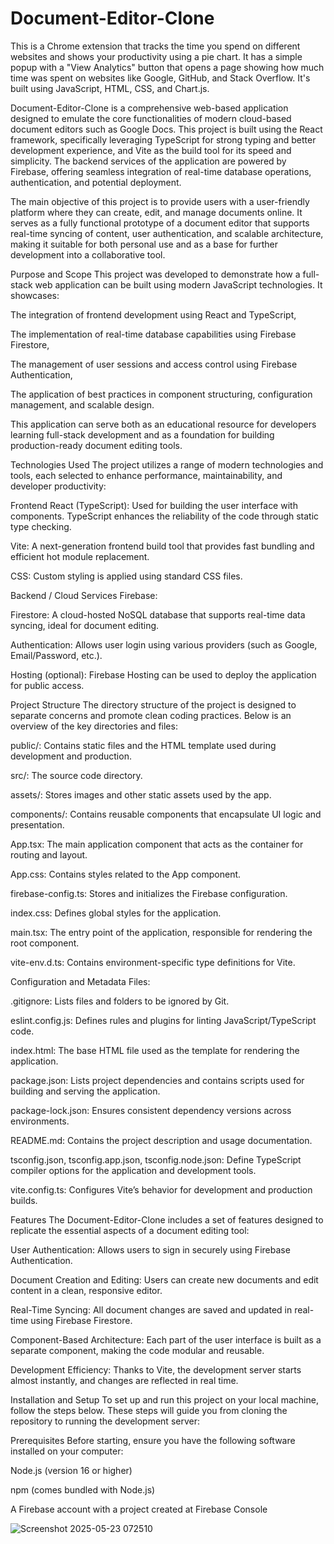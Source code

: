 # Document-Editor-Clone
This is a Chrome extension that tracks the time you spend on different websites and shows your productivity using a pie chart. It has a simple popup with a "View Analytics" button that opens a page showing how much time was spent on websites like Google, GitHub, and Stack Overflow. It's built using JavaScript, HTML, CSS, and Chart.js.

Document-Editor-Clone is a comprehensive web-based application designed to emulate the core functionalities of modern cloud-based document editors such as Google Docs. This project is built using the React framework, specifically leveraging TypeScript for strong typing and better development experience, and Vite as the build tool for its speed and simplicity. The backend services of the application are powered by Firebase, offering seamless integration of real-time database operations, authentication, and potential deployment.

The main objective of this project is to provide users with a user-friendly platform where they can create, edit, and manage documents online. It serves as a fully functional prototype of a document editor that supports real-time syncing of content, user authentication, and scalable architecture, making it suitable for both personal use and as a base for further development into a collaborative tool.

Purpose and Scope
This project was developed to demonstrate how a full-stack web application can be built using modern JavaScript technologies. It showcases:

The integration of frontend development using React and TypeScript,

The implementation of real-time database capabilities using Firebase Firestore,

The management of user sessions and access control using Firebase Authentication,

The application of best practices in component structuring, configuration management, and scalable design.

This application can serve both as an educational resource for developers learning full-stack development and as a foundation for building production-ready document editing tools.

Technologies Used
The project utilizes a range of modern technologies and tools, each selected to enhance performance, maintainability, and developer productivity:

Frontend
React (TypeScript): Used for building the user interface with components. TypeScript enhances the reliability of the code through static type checking.

Vite: A next-generation frontend build tool that provides fast bundling and efficient hot module replacement.

CSS: Custom styling is applied using standard CSS files.

Backend / Cloud Services
Firebase:

Firestore: A cloud-hosted NoSQL database that supports real-time data syncing, ideal for document editing.

Authentication: Allows user login using various providers (such as Google, Email/Password, etc.).

Hosting (optional): Firebase Hosting can be used to deploy the application for public access.

Project Structure
The directory structure of the project is designed to separate concerns and promote clean coding practices. Below is an overview of the key directories and files:

public/: Contains static files and the HTML template used during development and production.

src/: The source code directory.

assets/: Stores images and other static assets used by the app.

components/: Contains reusable components that encapsulate UI logic and presentation.

App.tsx: The main application component that acts as the container for routing and layout.

App.css: Contains styles related to the App component.

firebase-config.ts: Stores and initializes the Firebase configuration.

index.css: Defines global styles for the application.

main.tsx: The entry point of the application, responsible for rendering the root component.

vite-env.d.ts: Contains environment-specific type definitions for Vite.

Configuration and Metadata Files:

.gitignore: Lists files and folders to be ignored by Git.

eslint.config.js: Defines rules and plugins for linting JavaScript/TypeScript code.

index.html: The base HTML file used as the template for rendering the application.

package.json: Lists project dependencies and contains scripts used for building and serving the application.

package-lock.json: Ensures consistent dependency versions across environments.

README.md: Contains the project description and usage documentation.

tsconfig.json, tsconfig.app.json, tsconfig.node.json: Define TypeScript compiler options for the application and development tools.

vite.config.ts: Configures Vite’s behavior for development and production builds.

Features
The Document-Editor-Clone includes a set of features designed to replicate the essential aspects of a document editing tool:

User Authentication: Allows users to sign in securely using Firebase Authentication.

Document Creation and Editing: Users can create new documents and edit content in a clean, responsive editor.

Real-Time Syncing: All document changes are saved and updated in real-time using Firebase Firestore.

Component-Based Architecture: Each part of the user interface is built as a separate component, making the code modular and reusable.

Development Efficiency: Thanks to Vite, the development server starts almost instantly, and changes are reflected in real time.

Installation and Setup
To set up and run this project on your local machine, follow the steps below. These steps will guide you from cloning the repository to running the development server:

Prerequisites
Before starting, ensure you have the following software installed on your computer:

Node.js (version 16 or higher)

npm (comes bundled with Node.js)

A Firebase account with a project created at Firebase Console

![Screenshot 2025-05-23 072510](https://github.com/user-attachments/assets/7fdc3948-29e1-49cb-8746-dd690af9f153)

